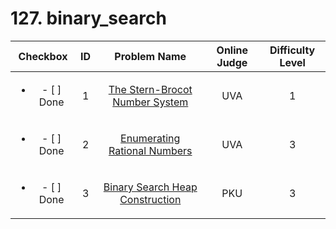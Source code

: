 # 127. binary_search


| Checkbox | ID | Problem Name|Online Judge|Difficulty Level|
|:---:|:---:|:---:|:---:|:---:|
|<ul><li>- [ ] Done</li></ul>|1|[The Stern-Brocot Number System](https://uva.onlinejudge.org/index.php?option=onlinejudge&page=show_problem&problem=1018)|UVA|1|
|<ul><li>- [ ] Done</li></ul>|2|[Enumerating Rational Numbers](https://uva.onlinejudge.org/index.php?option=onlinejudge&page=show_problem&problem=2302)|UVA|3|
|<ul><li>- [ ] Done</li></ul>|3|[Binary Search Heap Construction](http://poj.org/problem?id=1785)|PKU|3|
